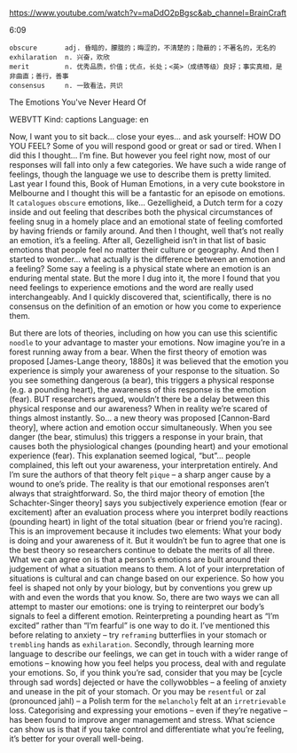 https://www.youtube.com/watch?v=maDdO2pBgsc&ab_channel=BrainCraft 

6:09

```  
obscure       adj. 昏暗的，朦胧的；晦涩的，不清楚的；隐蔽的；不著名的，无名的
exhilaration  n. 兴奋，欢欣  
merit         n. 优秀品质，价值；优点，长处；<英>（成绩等级）良好；事实真相，是非曲直；善行，善事
consensus     n. 一致看法，共识
```

The Emotions You've Never Heard Of 

WEBVTT Kind: captions Language: en 

Now, I want you to sit back… close your eyes… and ask yourself: HOW DO YOU FEEL? Some of you will respond good or great or sad or tired. When I did this I thought… I’m fine. But however you feel right now, most of our responses will fall into only a few categories. We have such a wide range of feelings, though the language we use to describe them is pretty limited. Last year I found this, Book of Human Emotions, in a very cute bookstore in Melbourne and I thought this will be a fantastic for an episode on emotions. It `catalogues` `obscure` emotions, like... Gezelligheid, a Dutch term for a cozy inside and out feeling that describes both the physical circumstances of feeling snug in a homely place and an emotional state of feeling comforted by having friends or family around. And then I thought, well that’s not really an emotion, it’s a feeling. After all, Gezelligheid isn’t in that list of basic emotions that people feel no matter their culture or geography. And then I started to wonder… what actually is the difference between an emotion and a feeling? Some say a feeling is a physical state where an emotion is an enduring mental state. But the more I dug into it, the more I found that you need feelings to experience emotions and the word are really used interchangeably. And I quickly discovered that, scientifically, there is no consensus on the definition of an emotion or how you come to experience them. 

But there are lots of theories, including on how you can use this scientific `noodle` to your advantage to master your emotions. Now imagine you’re in a forest running away from a bear. When the first theory of emotion was proposed [James-Lange theory, 1880s] it was believed that the emotion you experience is simply your awareness of your response to the situation. So you see something dangerous (a bear), this triggers a physical response (e.g. a pounding heart), the awareness of this response is the emotion (fear). BUT researchers argued, wouldn’t there be a delay between this physical response and our awareness? When in reality we’re scared of things almost instantly. So… a new theory was proposed [Cannon-Bard theory], where action and emotion occur simultaneously. When you see danger (the bear, stimulus) this triggers a response in your brain, that causes both the physiological changes (pounding heart) and your emotional experience (fear). This explanation seemed logical, “but”… people complained, this left out your awareness, your interpretation entirely. And I’m sure the authors of that theory felt `pique` – a sharp anger cause by a wound to one’s pride. The reality is that our emotional responses aren’t always that straightforward. So, the third major theory of emotion [the Schachter-Singer theory] says you subjectively experience emotion (fear or excitement) after an evaluation process where you interpret bodily reactions (pounding heart) in light of the total situation (bear or friend you’re racing). This is an improvement because it includes two elements: What your body is doing and your awareness of it. But it wouldn’t be fun to agree that one is the best theory so researchers continue to debate the merits of all three. What we can agree on is that a person’s emotions are built around their judgement of what a situation means to them. A lot of your interpretation of situations is cultural and can change based on our experience. So how you feel is shaped not only by your biology, but by conventions you grew up with and even the words that you know. So, there are two ways we can all attempt to master our emotions: one is trying to reinterpret our body’s signals to feel a different emotion. Reinterpreting a pounding heart as “I’m excited” rather than “I’m fearful” is one way to do it. I’ve mentioned this before relating to anxiety – try `reframing` butterflies in your stomach or `trembling` hands as `exhilaration`. Secondly, through learning more language to describe our feelings, we can get in touch with a wider range of emotions – knowing how you feel helps you process, deal with and regulate your emotions. So, if you think you’re sad, consider that you may be [cycle through sad words] dejected or have the collywobbles – a feeling of anxiety and unease in the pit of your stomach. Or you may be `resentful` or zal (pronounced jahl) – a Polish term for the `melancholy` felt at an `irretrievable` loss. Categorising and expressing your emotions – even if they’re negative – has been found to improve anger management and stress. What science can show us is that if you take control and differentiate what you’re feeling, it’s better for your overall well-being. 